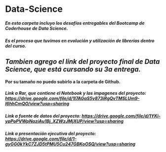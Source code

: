 # Data-Science
##### En esta carpeta incluyo los desafíos entregables del Bootcamp de Coderhouse de Data Science.
##### Es el proceso que tuvimos en evolución y utilización de librerías dentro del curso.

## *Tambien agrego el link del proyecto final de Data Science, que está cursando su 3a entrega.*
#### Por su tamaño no puedo subirlo a la carpeta de Github.

##### Link a Rar, que contiene el Notebook y las impagenes del proyecto: https://drive.google.com/file/d/1l7AGaS5v873iRgQvTMSLUm9-l6hhCmQO/view?usp=sharing
##### Link a fuente de datos del proyecto: https://drive.google.com/file/d/1YKi-ypPoPVWpNaziAu1Bj_XZWzJMjXUP/view?usp=sharing
##### Link a presentación ejecutiva del proyecto: https://drive.google.com/file/d/1-gyGG0kYkC7ZJD5tPMU5Cu247GBKoOSQ/view?usp=sharing
